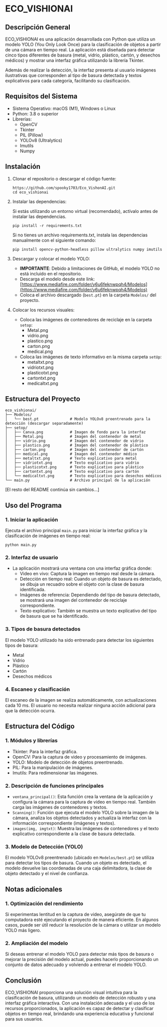# ECO_VISHIONAI

## Descripción General

ECO_VISHIONAI es una aplicación desarrollada con Python que utiliza un modelo YOLO (You Only Look Once) para la clasificación de objetos a partir de una cámara en tiempo real. La aplicación está diseñada para detectar cinco tipos diferentes de basura (metal, vidrio, plástico, cartón, y desechos médicos) y mostrar una interfaz gráfica utilizando la librería Tkinter.

Además de realizar la detección, la interfaz presenta al usuario imágenes ilustrativas que corresponden al tipo de basura detectada y textos explicativos para cada categoría, facilitando su clasificación.

## Requisitos del Sistema

- Sistema Operativo: macOS (M1), Windows o Linux
- Python: 3.8 o superior
- Librerías:
  - OpenCV
  - Tkinter
  - PIL (Pillow)
  - YOLOv8 (Ultralytics)
  - Imutils
  - Numpy

## Instalación

1. Clonar el repositorio o descargar el código fuente:
   ```
   https://github.com/spooky1703/Eco_VishonAI.git
   cd eco_vishionai
   ```

2. Instalar las dependencias:

   Si estás utilizando un entorno virtual (recomendado), actívalo antes de instalar las dependencias.

   ```
   pip install -r requirements.txt
   ```

   Si no tienes un archivo requirements.txt, instala las dependencias manualmente con el siguiente comando:

   ```
   pip install opencv-python-headless pillow ultralytics numpy imutils
   ```

3. Descargar y colocar el modelo YOLO:
   - **IMPORTANTE**: Debido a limitaciones de GitHub, el modelo YOLO no está incluido en el repositorio.
   - Descarga el modelo desde este link: [https://www.mediafire.com/folder/y6u6feknwpqh4/Modelos](https://www.mediafire.com/folder/y6u6feknwpqh4/Modelos)
   - Coloca el archivo descargado (`best.pt`) en la carpeta `Modelos/` del proyecto.

4. Colocar los recursos visuales:
   - Coloca las imágenes de contenedores de reciclaje en la carpeta `setop`:
     - Metal.png
     - vidrio.png
     - plastico.png
     - carton.png
     - medical.png
   - Coloca las imágenes de texto informativo en la misma carpeta `setUp`:
     - metaltxt.png
     - vidriotxt.png
     - plasticotxt.png
     - cartontxt.png
     - medicaltxt.png

## Estructura del Proyecto

```
eco_vishionai/
├── Modelos/
│   └── best.pt              # Modelo YOLOv8 preentrenado para la detección (descargar separadamente)
├── setop/
│   ├── Canva.png            # Imagen de fondo para la interfaz
│   ├── Metal.png            # Imagen del contenedor de metal
│   ├── vidrio.png           # Imagen del contenedor de vidrio
│   ├── plastico.png         # Imagen del contenedor de plástico
│   ├── carton.png           # Imagen del contenedor de cartón
│   ├── medical.png          # Imagen del contenedor médico
│   ├── metaltxt.png         # Texto explicativo para metal
│   ├── vidriotxt.png        # Texto explicativo para vidrio
│   ├── plasticotxt.png      # Texto explicativo para plástico
│   ├── cartontxt.png        # Texto explicativo para cartón
│   └── medicaltxt.png       # Texto explicativo para desechos médicos
└── main.py                  # Archivo principal de la aplicación
```

[El resto del README continúa sin cambios...]
## Uso del Programa

### 1. Iniciar la aplicación

Ejecuta el archivo principal `main.py` para iniciar la interfaz gráfica y la clasificación de imágenes en tiempo real:

```
python main.py
```

### 2. Interfaz de usuario

- La aplicación mostrará una ventana con una interfaz gráfica donde:
  - Video en vivo: Captura la imagen en tiempo real desde la cámara.
  - Detección en tiempo real: Cuando un objeto de basura es detectado, se dibuja un recuadro sobre el objeto con la clase de basura identificada.
  - Imágenes de referencia: Dependiendo del tipo de basura detectado, se mostrará una imagen del contenedor de reciclaje correspondiente.
  - Texto explicativo: También se muestra un texto explicativo del tipo de basura que se ha identificado.

### 3. Tipos de basura detectados

El modelo YOLO utilizado ha sido entrenado para detectar los siguientes tipos de basura:

- Metal
- Vidrio
- Plástico
- Cartón
- Desechos médicos

### 4. Escaneo y clasificación

El escaneo de la imagen se realiza automáticamente, con actualizaciones cada 10 ms. El usuario no necesita realizar ninguna acción adicional para que la detección ocurra.

## Estructura del Código

### 1. Módulos y librerías

- Tkinter: Para la interfaz gráfica.
- OpenCV: Para la captura de video y procesamiento de imágenes.
- YOLO: Modelo de detección de objetos preentrenado.
- PIL: Para la manipulación de imágenes.
- Imutils: Para redimensionar las imágenes.

### 2. Descripción de funciones principales

- `ventana_principal()`: Esta función crea la ventana de la aplicación y configura la cámara para la captura de video en tiempo real. También carga las imágenes de contenedores y textos.
- `Scanning()`: Función que ejecuta el modelo YOLO sobre la imagen de la cámara, analiza los objetos detectados y actualiza la interfaz con la información correspondiente (imágenes y textos).
- `images(img, imgtxt)`: Muestra las imágenes de contenedores y el texto explicativo correspondiente a la clase de basura detectada.

### 3. Modelo de Detección (YOLO)

El modelo YOLOv8 preentrenado (ubicado en `Modelos/best.pt`) se utiliza para detectar los tipos de basura. Cuando un objeto es detectado, el modelo devuelve las coordenadas de una caja delimitadora, la clase de objeto detectado y el nivel de confianza.

## Notas adicionales

### 1. Optimización del rendimiento

Si experimentas lentitud en la captura de video, asegúrate de que tu computadora esté ejecutando el proyecto de manera eficiente. En algunos casos, puede ser útil reducir la resolución de la cámara o utilizar un modelo YOLO más ligero.

### 2. Ampliación del modelo

Si deseas entrenar el modelo YOLO para detectar más tipos de basura o mejorar la precisión del modelo actual, puedes hacerlo proporcionando un conjunto de datos adecuado y volviendo a entrenar el modelo YOLO.

## Conclusión

ECO_VISHIONAI proporciona una solución visual intuitiva para la clasificación de basura, utilizando un modelo de detección robusto y una interfaz gráfica interactiva. Con una instalación adecuada y el uso de los recursos proporcionados, la aplicación es capaz de detectar y clasificar objetos en tiempo real, brindando una experiencia educativa y funcional para sus usuarios.
